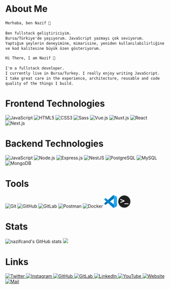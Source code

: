 # About Me

```
Merhaba, ben Nazif 👋

Ben fullstack geliştiriciyim. 
Bursa/Türkiye'de yaşıyorum. JavaScript yazmayı çok seviyorum. 
Yaptığım şeylerin deneyimine, mimarisine, yeniden kullanılabilirliğine ve kod kalitesine büyük özen gösteriyorum.
```

```
Hi There, I am Nazif 👋

I'm a fullstack developer. 
I currently live in Bursa/Turkey. I really enjoy writing JavaScript.
I take great care in the experience, architecture, reusable and code quality of the things I build.
```

# Frontend Technologies

<div class="list-images" >
<img src="https://cdn.jsdelivr.net/gh/devicons/devicon/icons/javascript/javascript-original.svg" style="width:40px" alt="JavaScript">

<img src="https://cdn.jsdelivr.net/gh/devicons/devicon/icons/html5/html5-original.svg" style="width:40px" alt="HTML5">

<img src="https://cdn.jsdelivr.net/gh/devicons/devicon/icons/css3/css3-original.svg" style="width:40px" alt="CSS3">

<img src="https://cdn.jsdelivr.net/gh/devicons/devicon/icons/sass/sass-original.svg" style="width:40px" alt="Sass">

<img src="https://cdn.jsdelivr.net/gh/devicons/devicon/icons/vuejs/vuejs-original.svg" style="width:40px" alt="Vue.js">

<img src="https://cdn.jsdelivr.net/gh/devicons/devicon/icons/nuxtjs/nuxtjs-original.svg" style="width:40px" alt="Nuxt.js">

<img src="https://cdn.jsdelivr.net/gh/devicons/devicon/icons/react/react-original.svg" style="width:40px" alt="React">

<img src="https://cdn.jsdelivr.net/gh/devicons/devicon/icons/nextjs/nextjs-original.svg" style="width:40px" alt="Next.js">
</div>

# Backend Technologies

<div class="list-images" >
<img src="https://cdn.jsdelivr.net/gh/devicons/devicon/icons/javascript/javascript-original.svg" style='width:40px' alt="JavaScript">

<img src="https://cdn.jsdelivr.net/gh/devicons/devicon/icons/nodejs/nodejs-original.svg" style='width:40px' alt="Node.js">

<img src="https://cdn.jsdelivr.net/gh/devicons/devicon/icons/express/express-original.svg" style='width:40px' alt="Express.js">

<img src="https://cdn.jsdelivr.net/gh/devicons/devicon/icons/nestjs/nestjs-plain.svg" style='width:40px' alt="NestJS">

<img src="https://cdn.jsdelivr.net/gh/devicons/devicon/icons/postgresql/postgresql-original.svg" style='width:40px' alt="PostgreSQL">

<img src="https://cdn.jsdelivr.net/gh/devicons/devicon/icons/mysql/mysql-original.svg" style='width:40px' alt="MySQL">

<img src="https://cdn.jsdelivr.net/gh/devicons/devicon/icons/mongodb/mongodb-original.svg" style='width:40px' alt="MongoDB">
</div>

# Tools

<div class='list-images' >
<img src="https://cdn.jsdelivr.net/gh/devicons/devicon/icons/git/git-original.svg" style="width:40px" alt="Git">

<img src="https://cdn.jsdelivr.net/gh/devicons/devicon/icons/github/github-original.svg" style="width:40px" alt="GitHub">

<img src="https://cdn.jsdelivr.net/gh/devicons/devicon/icons/gitlab/gitlab-original.svg" style="width:40px" alt="GitLab">

<img src="https://user-images.githubusercontent.com/7853266/44114706-9c72dd08-9fd1-11e8-8d9d-6d9d651c75ad.png" style="width:40px" alt="Postman">

<img src="https://cdn.jsdelivr.net/gh/devicons/devicon/icons/docker/docker-original.svg" style="width:40px" alt="Docker">

<img src="https://raw.githubusercontent.com/github/explore/80688e429a7d4ef2fca1e82350fe8e3517d3494d/topics/visual-studio-code/visual-studio-code.png" style="width:40px" alt="Visual Studio Code">

<img src="https://raw.githubusercontent.com/github/explore/80688e429a7d4ef2fca1e82350fe8e3517d3494d/topics/terminal/terminal.png" style="width:40px" alt="Terminal">
</div>

# Stats

<div>
<img src="https://github-readme-stats.vercel.app/api?username=nazifcand&show_icons=true&hide=&count_private=true&title_color=0891b2&text_color=ffffff&icon_color=0891b2&bg_color=1c1917&hide_border=true&show_icons=true" alt="nazifcand's GitHub stats" style='width:49%' />

<img src="https://github-readme-streak-stats.herokuapp.com/?user=nazifcand&stroke=ffffff&background=1c1917&ring=0891b2&fire=0891b2&currStreakNum=ffffff&currStreakLabel=0891b2&sideNums=ffffff&sideLabels=ffffff&dates=ffffff&hide_border=true" style='width:49%' />
</div>

# Links

<!-- twitter - instagram - github - gitlab - linkedin - youtube - mail -->
<div class='list-social'>
<a href='https://www.twitter.com/nazifcand' target="_blank">
<img src="https://img.shields.io/badge/Twitter-1DA1F2?style=for-the-badge&logo=twitter&logoColor=white" alt="Twitter">
</a>

<a href='https://www.instagram.com/nazifcandurgut' target="_blank">
<img src="https://img.shields.io/badge/Instagram-E4405F?style=for-the-badge&logo=instagram&logoColor=white" alt="Instagram">
</a>

<a href='https://github.com/nazifcand' target="_blank">
<img src="https://img.shields.io/badge/GitHub-100000?style=for-the-badge&logo=github&logoColor=white" alt="GitHub">
</a>

<a href='https://gitlab.com/nazifcand' target="_blank">
<img src="https://img.shields.io/badge/GitLab-330F63?style=for-the-badge&logo=gitlab" alt="GitLab">
</a>

<a href='https://gitlab.com/nazifcand' target="_blank">
<img src="https://img.shields.io/badge/LinkedIn-0077B5?style=for-the-badge&logo=linkedin&logoColor=white" alt="LinkedIn">
</a>

<a href='https://www.youtube.com/channel/UCwBUHoMilKCiwg_P4IOVcKA' target="_blank">
<img src="https://img.shields.io/badge/YouTube-FF0000?style=for-the-badge&logo=youtube&logoColor=white" alt="YouTube">
</a>

<a href='https://nazif' target="_blank">
<img src="https://img.shields.io/badge/website-000000?style=for-the-badge&logo=About.me&logoColor=white" alt="Website">
</a>

<a href='mailto:nazifcandurgutt@gmail.com' target="_blank">
<img src="https://img.shields.io/badge/Gmail-D14836?style=for-the-badge&logo=gmail&logoColor=white" alt="Mail">
</a>
</div>
